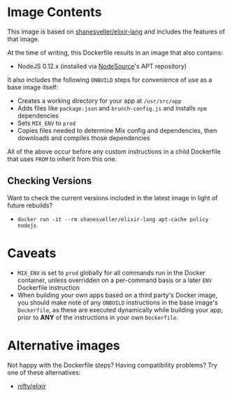# Image Contents

This image is based on [shanesveller/elixir-lang](https://registry.hub.docker.com/u/shanesveller/elixir-lang/) and includes the features of that image.

At the time of writing, this Dockerfile results in an image that also contains:

* NodeJS 0.12.x (installed via [NodeSource](https://nodesource.com/blog/nodejs-v012-iojs-and-the-nodesource-linux-repositories)'s APT repository)

It also includes the following `ONBUILD` steps for convenience of use as a base image itself:

* Creates a working directory for your app at `/usr/src/app`
* Adds files like `package.json` and `brunch-config.js` and installs `npm` dependencies
* Sets `MIX_ENV` to `prod`
* Copies files needed to determine Mix config and dependencies, then downloads and compiles those dependencies

All of the above occur before any custom instructions in a child Dockerfile that uses `FROM` to inherit from this one.

## Checking Versions

Want to check the current versions included in the latest image in light of future rebuilds?

* `docker run -it --rm shanesveller/elixir-lang apt-cache policy nodejs`

# Caveats

* `MIX_ENV` is set to `prod` globally for all commands run in the Docker container, unless overridden on a per-command basis or a later `ENV` Dockerfile instruction
* When building your own apps based on a third party's Docker image, you should make note of any `ONBUILD` instructions in the base image's `Dockerfile`, as these are executed dynamically while building your app, prior to **ANY** of the instructions in your own `Dockerfile`.

# Alternative images

Not happy with the Dockerfile steps? Having compatibility problems? Try one of these alternatives:

* [nifty/elixir](https://registry.hub.docker.com/u/nifty/elixir/)
